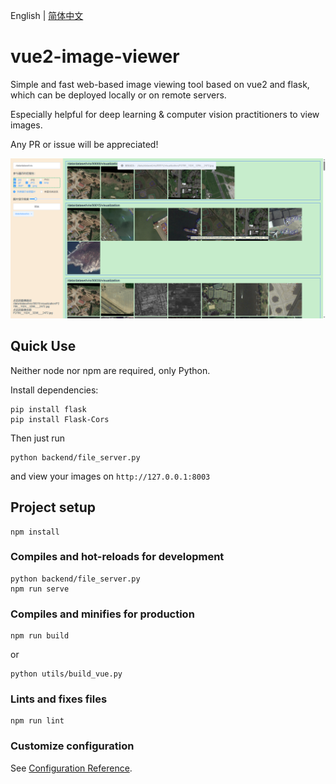 English | [简体中文](README_zh-CN.md)

# vue2-image-viewer

Simple and fast web-based image viewing tool based on vue2 and flask, which can be deployed locally or on remote servers.

Especially helpful for deep learning & computer vision practitioners to view images.

Any PR or issue will be appreciated!

<div align="center">
  <img src="docs/WechatIMG58.png"/>
</div>

## Quick Use

Neither node nor npm are required, only Python.

Install dependencies:
```
pip install flask
pip install Flask-Cors
```

Then just run
```
python backend/file_server.py
```
and view your images on `http://127.0.0.1:8003`


## Project setup
```
npm install
```

### Compiles and hot-reloads for development
```
python backend/file_server.py
npm run serve
```

### Compiles and minifies for production
```
npm run build
```
or
```
python utils/build_vue.py
```

### Lints and fixes files
```
npm run lint
```

### Customize configuration
See [Configuration Reference](https://cli.vuejs.org/config/).



